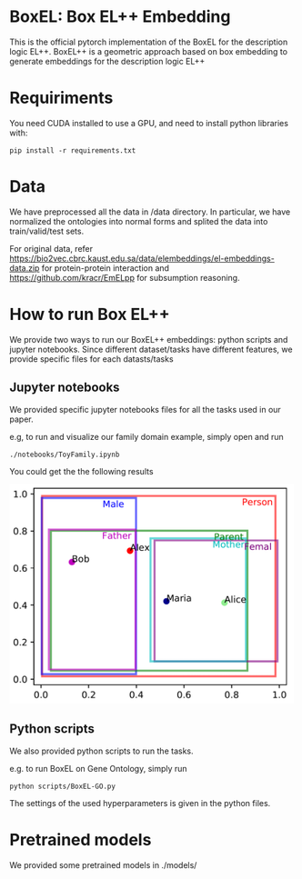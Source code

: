 # BoxEL: Box EL++ Embedding 

This is the official pytorch implementation of the BoxEL for the description logic EL++. BoxEL++ is a geometric approach based on box embedding to generate embeddings for the description logic EL++ 

# Requiriments

You need CUDA installed to use a GPU, and need to install python libraries with:
```
pip install -r requirements.txt
```

# Data

We have preprocessed all the data in /data directory. In particular, we have normalized the ontologies into normal forms and splited the data into train/valid/test sets.

For original data, refer https://bio2vec.cbrc.kaust.edu.sa/data/elembeddings/el-embeddings-data.zip for protein-protein interaction
and https://github.com/kracr/EmELpp for subsumption reasoning. 

# How to run Box EL++  

We provide two ways to run our BoxEL++ embeddings: python scripts and jupyter notebooks. Since different dataset/tasks have different features, we provide specific files for each datasts/tasks

## Jupyter notebooks

We provided specific jupyter notebooks files for all the tasks used in our paper.

e.g, to run and visualize our family domain example, simply open and run
```
./notebooks/ToyFamily.ipynb
```
You could get the the following results

<img src="embedding.png" alt="drawing" width="500"/>

## Python scripts

We also provided python scripts to run the tasks.

e.g. to run BoxEL on Gene Ontology, simply run
```
python scripts/BoxEL-GO.py 
```
The settings of the used hyperparameters is given in the python files. 

# Pretrained models

We provided some pretrained models in ./models/


